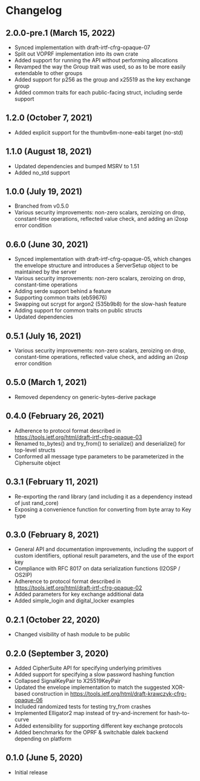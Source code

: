 # Changelog

## 2.0.0-pre.1 (March 15, 2022)

* Synced implementation with draft-irtf-cfrg-opaque-07
* Split out VOPRF implementation into its own crate
* Added support for running the API without performing
  allocations
* Revamped the way the Group trait was used, so as to be more
  easily extendable to other groups
* Added support for p256 as the group and x25519 as the key exchange group
* Added common traits for each public-facing struct, including serde support

## 1.2.0 (October 7, 2021)

* Added explicit support for the thumbv6m-none-eabi target (no-std)

## 1.1.0 (August 18, 2021)

* Updated dependencies and bumped MSRV to 1.51
* Added no_std support

## 1.0.0 (July 19, 2021)

* Branched from v0.5.0
* Various security improvements: non-zero scalars, zeroizing on drop,
  constant-time operations, reflected value check, and adding an
  i2osp error condition

## 0.6.0 (June 30, 2021)

* Synced implementation with draft-irtf-cfrg-opaque-05, which changes
  the envelope structure and introduces a ServerSetup object to be
  maintained by the server
* Various security improvements: non-zero scalars, zeroizing on drop,
  constant-time operations
* Adding serde support behind a feature
* Supporting common traits (eb59676)
* Swapping out scrypt for argon2 (535b9b8) for the slow-hash feature
* Adding support for common traits on public structs
* Updated dependencies

## 0.5.1 (July 16, 2021)

* Various security improvements: non-zero scalars, zeroizing on drop,
  constant-time operations, reflected value check, and adding an
  i2osp error condition

## 0.5.0 (March 1, 2021)

* Removed dependency on generic-bytes-derive package

## 0.4.0 (February 26, 2021)

* Adherence to protocol format described in
  https://tools.ietf.org/html/draft-irtf-cfrg-opaque-03
* Renamed to_bytes() and try_from() to serialize() and deserialize() for
  top-level structs
* Conformed all message type parameters to be parameterized in the
  Ciphersuite object

## 0.3.1 (February 11, 2021)

* Re-exporting the rand library (and including it as a dependency instead of
  just rand_core)
* Exposing a convenience function for converting from byte array to Key type

## 0.3.0 (February 8, 2021)

* General API and documentation improvements, including the support of custom
  identifiers, optional result parameters, and the use of the export key
* Compliance with RFC 8017 on data serialization functions (I2OSP / OS2IP)
* Adherence to protocol format described in
  https://tools.ietf.org/html/draft-irtf-cfrg-opaque-02
* Added parameters for key exchange additional data
* Added simple_login and digital_locker examples

## 0.2.1 (October 22, 2020)

* Changed visibility of hash module to be public

## 0.2.0 (September 3, 2020)

* Added CipherSuite API for specifying underlying primitives
* Added support for specifying a slow password hashing function
* Collapsed SignalKeyPair to X25519KeyPair
* Updated the envelope implementation to match the suggested XOR-based
  construction in https://tools.ietf.org/html/draft-krawczyk-cfrg-opaque-06
* Included randomized tests for testing try_from crashes
* Implemented Elligator2 map instead of try-and-increment for hash-to-curve
* Added extensibility for supporting different key exchange protocols
* Added benchmarks for the OPRF & switchable dalek backend depending on platform

## 0.1.0 (June 5, 2020)

* Initial release
